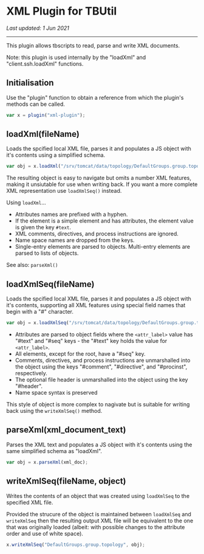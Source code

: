 # XML Plugin for TBUtil

*Last updated: 1 Jun 2021*

---

This plugin allows tbscripts to read, parse and write XML documents.

Note: this plugin is used internally by the "loadXml" and "client.ssh.loadXml" functions.


## Initialisation

Use the "plugin" function to obtain a reference from which the plugin's methods can be called.

```javascript
var x = plugin("xml-plugin");
```


## loadXml(fileName)

Loads the spcified local XML file, parses it and populates a JS object with it's contents using a simplified schema.

```javascript
var obj = x.loadXml("/srv/tomcat/data/topology/DefaultGroups.group.topology");
```

The resulting object is easy to navigate but omits a number XML features, making it unsiutable for use when writing back. If you want a more complete XML representation use `loadXmlSeq()` instead.

Using `loadXml`...

- Attributes names are prefixed with a hyphen.
- If the element is a simple element and has attributes, the element value is given the key `#text`.
- XML comments, directives, and process instructions are ignored.
- Name space names are dropped from the keys.
- Single-entry elements are parsed to objects. Multi-entry elements are parsed to lists of objects.

See also: `parseXml()`


## loadXmlSeq(fileName)

Loads the spcified local XML file, parses it and populates a JS object with it's contents, supporting all XML features using special field names that begin with a "#" character.

```javascript
var obj = x.loadXmlSeq("/srv/tomcat/data/topology/DefaultGroups.group.topology");
```

- Attributes are parsed to object fields where the `<attr_label>` value has "#text" and "#seq" keys - the "#text" key holds the value for `<attr_label>`.
- All elements, except for the root, have a "#seq" key.
- Comments, directives, and process instructions are unmarshalled into the object using the keys "#comment", "#directive", and "#procinst", respectively.
- The optional file header is unmarshalled into the object using the key "#header".
- Name space syntax is preserved

This style of object is more complex to nagivate but is suitable for writing back using the `writeXmlSeq()` method.


## parseXml(xml_document_text)

Parses the XML text and populates a JS object with it's contents using the same simplified schema as "loadXml".

```javascript
var obj = x.parseXml(xml_doc);
```


## writeXmlSeq(fileName, object)

Writes the contents of an object that was created using `loadXmlSeq` to the specified XML file.

Provided the strucure of the object is maintained between `loadXmlSeq` and `writeXmlSeq` then the resulting output XML file will be equivalent to the one that was originally loaded (albeit: with possible changes to the attribute order and use of white space).

```javascript
x.writeXmlSeq("DefaultGroups.group.topology", obj);
```
